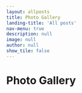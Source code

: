 ```yaml
---
layout: allposts
title: Photo Gallery
landing-title: 'All posts'
nav-menu: true
description: null
image: null
author: null
show_tile: false
---
```


<h1>Photo Gallery</h1>